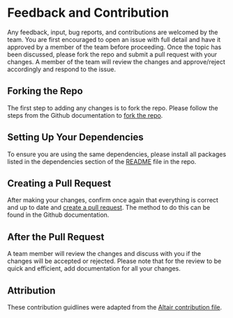 # Feedback and Contribution

Any feedback, input, bug reports, and contributions are welcomed by the team. You are first encouraged to open an issue with full detail and have it approved by a member of the team before proceeding. Once the topic has been discussed, please fork the repo and submit a pull request with your changes. A member of the team will review the changes and approve/reject accordingly and respond to the issue.

## Forking the Repo

The first step to adding any changes is to fork the repo. Please follow the steps from the Github documentation to [fork the repo](https://docs.github.com/en/get-started/quickstart/fork-a-repo).

## Setting Up Your Dependencies

To ensure you are using the same dependencies, please install all packages listed in the dependencies section of the [README](https://github.com/UBC-MDS/DSCI_522_group_10_2022/blob/main/README.md) file in the repo.

## Creating a Pull Request

After making your changes, confirm once again that everything is correct and up to date and [create a pull request](https://docs.github.com/en/pull-requests/collaborating-with-pull-requests/proposing-changes-to-your-work-with-pull-requests/creating-a-pull-request). The method to do this can be found in the Github documentation.

## After the Pull Request

A team member will review the changes and discuss with you if the changes will be accepted or rejected. Please note that for the review to be quick and efficient, add documentation for all your changes.

## Attribution
These contribution guidlines were adapted from the [Altair contribution file](https://github.com/altair-viz/altair/blob/master/CONTRIBUTING.md).